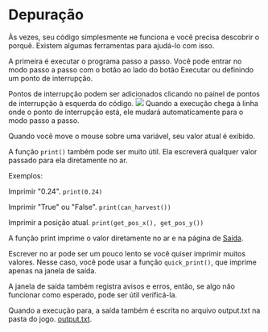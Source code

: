 # Depuração
Às vezes, seu código simplesmente не funciona e você precisa descobrir o porquê. Existem algumas ferramentas para ajudá-lo com isso.

A primeira é executar o programa passo a passo. 
Você pode entrar no modo passo a passo com o botão ao lado do botão Executar ou definindo um ponto de interrupção.

Pontos de interrupção podem ser adicionados clicando no painel de pontos de interrupção à esquerda do código.
![](Breakpoints227)
Quando a execução chega à linha onde o ponto de interrupção está, ele mudará automaticamente para o modo passo a passo.

Quando você move o mouse sobre uma variável, seu valor atual é exibido.

A função `print()` também pode ser muito útil. Ela escreverá qualquer valor passado para ela diretamente no ar.

Exemplos:

Imprimir "0.24".
`print(0.24)`

Imprimir "True" ou "False".
`print(can_harvest())`

Imprimir a posição atual.
`print(get_pos_x(), get_pos_y())`

A função print imprime o valor diretamente no ar e na página de [Saída](docs/output.md).

Escrever no ar pode ser um pouco lento se você quiser imprimir muitos valores.
Nesse caso, você pode usar a função `quick_print()`, que imprime apenas na janela de saída.

A janela de saída também registra avisos e erros, então, se algo não funcionar como esperado, pode ser útil verificá-la.

Quando a execução para, a saída também é escrita no arquivo output.txt na pasta do jogo. [output.txt](persistent_data_path/output.txt).